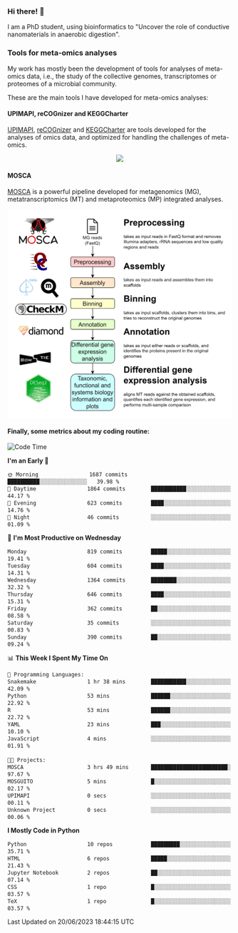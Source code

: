### Hi there! 👋

I am a PhD student, using bioinformatics to "Uncover the role of conductive nanomaterials in anaerobic digestion".

### Tools for meta-omics analyses

My work has mostly been the development of tools for analyses of meta-omics data, i.e., the study of the collective genomes, transcriptomes or proteomes of a microbial community.

These are the main tools I have developed for meta-omics analyses:

#### UPIMAPI, reCOGnizer and KEGGCharter

[UPIMAPI](https://github.com/iquasere/UPIMAPI), [reCOGnizer](https://github.com/iquasere/reCOGnizer) and [KEGGCharter](https://github.com/iquasere/KEGGCharter) are tools developed for the analyses of omics data, and optimized for handling the challenges of meta-omics.

<p align="center">
    <img src="assets/annotation_paper.png">
</p>

#### MOSCA

[MOSCA](https://github.com/iquasere/MOSCA) is a powerful pipeline developed for metagenomics (MG), metatranscriptomics (MT) and metaproteomics (MP) integrated analyses.

<p align="center">
    <img src="assets/mosca_workflow.png" align="center" width="700">
</p>


#### Finally, some metrics about my coding routine:

<!--START_SECTION:waka-->
![Code Time](http://img.shields.io/badge/Code%20Time-592%20hrs%2030%20mins-blue)

**I'm an Early 🐤** 

```text
🌞 Morning                1687 commits        ██████████░░░░░░░░░░░░░░░   39.98 % 
🌆 Daytime                1864 commits        ███████████░░░░░░░░░░░░░░   44.17 % 
🌃 Evening                623 commits         ████░░░░░░░░░░░░░░░░░░░░░   14.76 % 
🌙 Night                  46 commits          ░░░░░░░░░░░░░░░░░░░░░░░░░   01.09 % 
```
📅 **I'm Most Productive on Wednesday** 

```text
Monday                   819 commits         █████░░░░░░░░░░░░░░░░░░░░   19.41 % 
Tuesday                  604 commits         ████░░░░░░░░░░░░░░░░░░░░░   14.31 % 
Wednesday                1364 commits        ████████░░░░░░░░░░░░░░░░░   32.32 % 
Thursday                 646 commits         ████░░░░░░░░░░░░░░░░░░░░░   15.31 % 
Friday                   362 commits         ██░░░░░░░░░░░░░░░░░░░░░░░   08.58 % 
Saturday                 35 commits          ░░░░░░░░░░░░░░░░░░░░░░░░░   00.83 % 
Sunday                   390 commits         ██░░░░░░░░░░░░░░░░░░░░░░░   09.24 % 
```


📊 **This Week I Spent My Time On** 

```text
💬 Programming Languages: 
Snakemake                1 hr 38 mins        ███████████░░░░░░░░░░░░░░   42.09 % 
Python                   53 mins             ██████░░░░░░░░░░░░░░░░░░░   22.92 % 
R                        53 mins             ██████░░░░░░░░░░░░░░░░░░░   22.72 % 
YAML                     23 mins             ███░░░░░░░░░░░░░░░░░░░░░░   10.10 % 
JavaScript               4 mins              ░░░░░░░░░░░░░░░░░░░░░░░░░   01.91 % 

🐱‍💻 Projects: 
MOSCA                    3 hrs 49 mins       ████████████████████████░   97.67 % 
MOSGUITO                 5 mins              █░░░░░░░░░░░░░░░░░░░░░░░░   02.17 % 
UPIMAPI                  0 secs              ░░░░░░░░░░░░░░░░░░░░░░░░░   00.11 % 
Unknown Project          0 secs              ░░░░░░░░░░░░░░░░░░░░░░░░░   00.06 % 
```

**I Mostly Code in Python** 

```text
Python                   10 repos            █████████░░░░░░░░░░░░░░░░   35.71 % 
HTML                     6 repos             █████░░░░░░░░░░░░░░░░░░░░   21.43 % 
Jupyter Notebook         2 repos             ██░░░░░░░░░░░░░░░░░░░░░░░   07.14 % 
CSS                      1 repo              █░░░░░░░░░░░░░░░░░░░░░░░░   03.57 % 
TeX                      1 repo              █░░░░░░░░░░░░░░░░░░░░░░░░   03.57 % 
```




 Last Updated on 20/06/2023 18:44:15 UTC
<!--END_SECTION:waka-->
